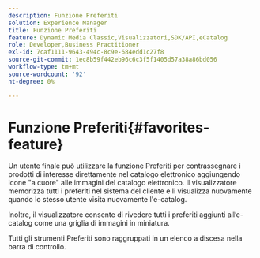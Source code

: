 ```yaml
---
description: Funzione Preferiti
solution: Experience Manager
title: Funzione Preferiti
feature: Dynamic Media Classic,Visualizzatori,SDK/API,eCatalog
role: Developer,Business Practitioner
exl-id: 7caf1111-9643-494c-8c9e-684edd1c27f8
source-git-commit: 1ec8b59f442eb96c6c3f5f1405d57a38a86bd056
workflow-type: tm+mt
source-wordcount: '92'
ht-degree: 0%

---
```


# Funzione Preferiti{#favorites-feature}

Un utente finale può utilizzare la funzione Preferiti per contrassegnare i prodotti di interesse direttamente nel catalogo elettronico aggiungendo icone &quot;a cuore&quot; alle immagini del catalogo elettronico. Il visualizzatore memorizza tutti i preferiti nel sistema del cliente e li visualizza nuovamente quando lo stesso utente visita nuovamente l&#39;e-catalog.

Inoltre, il visualizzatore consente di rivedere tutti i preferiti aggiunti all’e-catalog come una griglia di immagini in miniatura.

Tutti gli strumenti Preferiti sono raggruppati in un elenco a discesa nella barra di controllo.
